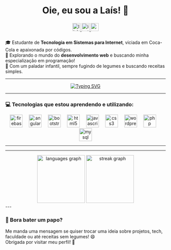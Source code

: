 <h1 align="center">Oie, eu sou a Laís! 👋</h1>

###

<div align="center">
  <a href="https://www.linkedin.com/in/laís-carvalho-123595216" target="_blank">
    <img src="https://img.shields.io/static/v1?message=LinkedIn&logo=linkedin&label=&color=0077B5&logoColor=white&labelColor=&style=for-the-badge" height="25" alt="linkedin logo" />
  </a>
  <a href="https://www.instagram.com/lais.carvalholi" target="_blank">
    <img src="https://img.shields.io/static/v1?message=Instagram&logo=instagram&label=&color=E4405F&logoColor=white&labelColor=&style=for-the-badge" height="25" alt="instagram logo" />
  </a>
  <a href="mailto:laiscarvalho858@gmail.com" target="_blank">
    <img src="https://img.shields.io/static/v1?message=Gmail&logo=gmail&label=&color=D14836&logoColor=white&labelColor=&style=for-the-badge" height="25" alt="gmail logo" />
  </a>
</div>

###

<p align="left">🎓 Estudante de <strong>Tecnologia em Sistemas para Internet</strong>, viciada em Coca-Cola e apaixonada por códigos.<br>🚀 Explorando o mundo do <strong>desenvolvimento web</strong> e buscando minha especialização em programação!<br>🍕 Com um paladar infantil, sempre fugindo de legumes e buscando receitas simples.</p>

---

<div align="center">
  <a href="https://git.io/typing-svg">
    <img src="https://readme-typing-svg.demolab.com?font=Fira+Code&weight=1000&size=30&duration=3000&pause=1000&color=9B9BFE&vCenter=true&width=440&lines=Apaixonada+por+códigos...;Programação+é+minha+vida!" alt="Typing SVG" />
  </a>
</div>

---

### 💻 Tecnologias que estou aprendendo e utilizando:

<div align="center">
  <img src="https://cdn.jsdelivr.net/gh/devicons/devicon/icons/firebase/firebase-plain-wordmark.svg" height="40" alt="firebase logo" />
  <img width="12" />
  <img src="https://cdn.jsdelivr.net/gh/devicons/devicon/icons/angularjs/angularjs-original.svg" height="40" alt="angularjs logo" />
  <img width="12" />
  <img src="https://cdn.jsdelivr.net/gh/devicons/devicon/icons/bootstrap/bootstrap-original.svg" height="40" alt="bootstrap logo" />
  <img width="12" />
  <img src="https://cdn.jsdelivr.net/gh/devicons/devicon/icons/html5/html5-original.svg" height="40" alt="html5 logo" />
  <img width="12" />
  <img src="https://cdn.jsdelivr.net/gh/devicons/devicon/icons/javascript/javascript-original.svg" height="40" alt="javascript logo" />
  <img width="12" />
  <img src="https://cdn.jsdelivr.net/gh/devicons/devicon/icons/css3/css3-original.svg" height="40" alt="css3 logo" />
  <img width="12" />
  <img src="https://cdn.jsdelivr.net/gh/devicons/devicon/icons/wordpress/wordpress-original.svg" height="40" alt="wordpress logo" />
  <img width="12" />
  <img src="https://cdn.jsdelivr.net/gh/devicons/devicon/icons/php/php-original.svg" height="40" alt="php logo" />
  <img width="12" />
  <img src="https://cdn.jsdelivr.net/gh/devicons/devicon/icons/mysql/mysql-original.svg" height="40" alt="mysql logo" />
</div>

---

---
<div align="center">
  <img src="https://github-readme-stats.vercel.app/api/top-langs?username=LaysC&locale=en&hide_title=false&layout=compact&card_width=320&langs_count=5&theme=dracula&hide_border=false&order=2" height="150" alt="languages graph"  />
  <img src="https://streak-stats.demolab.com?user=LaysC&locale=en&mode=daily&theme=dracula&hide_border=false&border_radius=5&order=3" height="150" alt="streak graph"  />
</div>
---

### 💬 Bora bater um papo?

Me manda uma mensagem se quiser trocar uma ideia sobre projetos, tech, faculdade ou até receitas sem legumes! 😄  
Obrigada por visitar meu perfil! 💖
